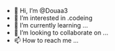 - 👋 Hi, I’m @Douaa3
- 👀 I’m interested in .codeing
- 🌱 I’m currently learning ...
- 💞️ I’m looking to collaborate on ...
- 📫 How to reach me ...

<!---
Douaa3/Douaa3 is a ✨ special ✨ repository because its `README.md` (this file) appears on your GitHub profile.
You can click the Preview link to take a look at your changes.
--->
